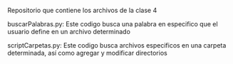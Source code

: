 Repositorio que contiene los archivos de la clase 4

buscarPalabras.py:
Este codigo busca una palabra en especifico que el usuario
define en un archivo determinado

scriptCarpetas.py:
Este codigo busca archivos especificos en una carpeta 
determinada, así como agregar y modificar directorios
